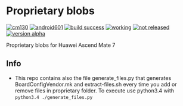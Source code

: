 Proprietary blobs
=================
[![cm130](https://img.shields.io/badge/cm-13.0-blue.svg?style=flat)]()
[![android601](https://img.shields.io/badge/android-6.0.1-yellowgreen.svg?style=flat)]()
[![build success](https://img.shields.io/badge/build-success-brightgreen.svg)]()
[![working](https://img.shields.io/badge/working-0%25-%23ff0000.svg?style=flat)]()
[![not released](https://img.shields.io/badge/released-not%20yet-orange.svg?style=flat)]()
[![version alpha](https://img.shields.io/badge/status-alpha-lightgrey.svg?style=flat)]()
<!-- [![build failed](https://img.shields.io/badge/build-failed-red.svg?style=flat)]() -->

Proprietary blobs for Huawei Ascend Mate 7

Info
----
 - This repo contains also the file generate_files.py that generates BoardConfigVendor.mk and extract-files.sh every time you add or remove files in proprietary folder. To execute use python3.4 with `python3.4 ./generate_files.py`
